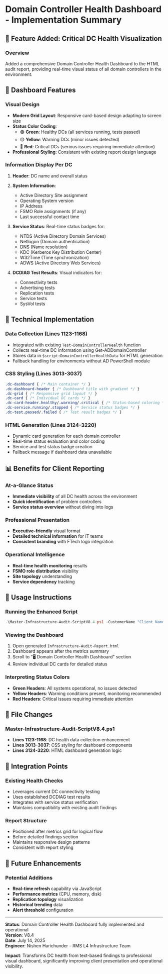# Domain Controller Health Dashboard - Implementation Summary

## 🎯 Feature Added: Critical DC Health Visualization

### **Overview**
Added a comprehensive Domain Controller Health Dashboard to the HTML audit report, providing real-time visual status of all domain controllers in the environment.

## 🎨 Dashboard Features

### **Visual Design**
- **Modern Grid Layout**: Responsive card-based design adapting to screen size
- **Status Color Coding**: 
  - 🟢 **Green**: Healthy DCs (all services running, tests passed)
  - 🟡 **Yellow**: Warning DCs (minor issues detected)
  - 🔴 **Red**: Critical DCs (serious issues requiring immediate attention)
- **Professional Styling**: Consistent with existing report design language

### **Information Display Per DC**
1. **Header**: DC name and overall status
2. **System Information**:
   - Active Directory Site assignment
   - Operating System version
   - IP Address
   - FSMO Role assignments (if any)
   - Last successful contact time

3. **Service Status**: Real-time status badges for:
   - NTDS (Active Directory Domain Services)
   - Netlogon (Domain authentication)
   - DNS (Name resolution)
   - KDC (Kerberos Key Distribution Center)
   - W32Time (Time synchronization)
   - ADWS (Active Directory Web Services)

4. **DCDIAG Test Results**: Visual indicators for:
   - Connectivity tests
   - Advertising tests
   - Replication tests
   - Service tests
   - SysVol tests

## 🔧 Technical Implementation

### **Data Collection** (Lines 1123-1168)
- Integrated with existing `Test-DomainControllerHealth` function
- Collects real-time DC information using Get-ADDomainController
- Stores data in `$script:DomainControllerHealthData` for HTML generation
- Fallback handling for environments without AD PowerShell module

### **CSS Styling** (Lines 3013-3037)
```css
.dc-dashboard { /* Main container */ }
.dc-dashboard-header { /* Dashboard title with gradient */ }
.dc-grid { /* Responsive grid layout */ }
.dc-card { /* Individual DC cards */ }
.dc-card-header.healthy/.warning/.critical { /* Status-based coloring */ }
.dc-service.running/.stopped { /* Service status badges */ }
.dc-test.passed/.failed { /* Test result badges */ }
```

### **HTML Generation** (Lines 3124-3220)
- Dynamic card generation for each domain controller
- Real-time status evaluation and color coding
- Service and test status badge creation
- Fallback message if dashboard data unavailable

## 📊 Benefits for Client Reporting

### **At-a-Glance Status**
- **Immediate visibility** of all DC health across the environment
- **Quick identification** of problem controllers
- **Service status overview** without diving into logs

### **Professional Presentation**
- **Executive-friendly** visual format
- **Detailed technical information** for IT teams
- **Consistent branding** with FTech logo integration

### **Operational Intelligence**
- **Real-time health monitoring** results
- **FSMO role distribution** visibility
- **Site topology** understanding
- **Service dependency** tracking

## 🚀 Usage Instructions

### **Running the Enhanced Script**
```powershell
.\Master-Infrastructure-Audit-ScriptV8.4.ps1 -CustomerName "Client Name" -TechnicianName "Engineer Name" -OutputPath "C:\AuditReports"
```

### **Viewing the Dashboard**
1. Open generated `Infrastructure-Audit-Report.html`
2. Dashboard appears after the metrics summary
3. Scroll to "🖥️ Domain Controller Health Dashboard" section
4. Review individual DC cards for detailed status

### **Interpreting Status Colors**
- **Green Headers**: All systems operational, no issues detected
- **Yellow Headers**: Warning conditions present, monitoring recommended
- **Red Headers**: Critical issues requiring immediate attention

## 📁 File Changes

### **Master-Infrastructure-Audit-ScriptV8.4.ps1**
- **Lines 1123-1168**: DC health data collection enhancement
- **Lines 3013-3037**: CSS styling for dashboard components  
- **Lines 3124-3220**: HTML dashboard generation logic

## 🔄 Integration Points

### **Existing Health Checks**
- Leverages current DC connectivity testing
- Uses established DCDIAG test results
- Integrates with service status verification
- Maintains compatibility with existing audit findings

### **Report Structure**
- Positioned after metrics grid for logical flow
- Before detailed findings section
- Maintains responsive design patterns
- Consistent with report styling

## 🎯 Future Enhancements

### **Potential Additions**
- **Real-time refresh** capability via JavaScript
- **Performance metrics** (CPU, memory, disk)
- **Replication topology** visualization
- **Historical trending** data
- **Alert threshold** configuration

---

**Status**: Domain Controller Health Dashboard fully implemented and operational  
**Version**: V8.4  
**Date**: July 14, 2025  
**Engineer**: Nishen Harichunder - RMS L4 Infrastructure Team

**Impact**: Transforms DC health from text-based findings to professional visual dashboard, significantly improving client presentation and operational visibility.
